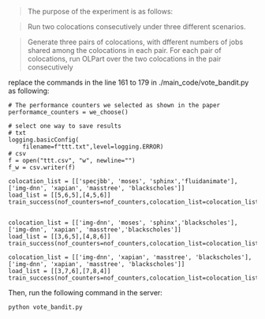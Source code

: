 > The purpose of the experiment is as follows:

> Run two colocations
consecutively under three different scenarios.

> Generate three pairs of colocations, with dfferent
numbers of jobs shared among the colocations in each pair. For
each pair of colocations, run OLPart over the two colocations
in the pair consecutively

replace the commands in the line 161 to 179 in ./main_code/vote_bandit.py as following:



```
# The performance counters we selected as shown in the paper
performamce_counters = we_choose()

# select one way to save results
# txt
logging.basicConfig(
    filename=f"ttt.txt",level=logging.ERROR)
# csv
f = open("ttt.csv", "w", newline="")
f_w = csv.writer(f)

colocation_list = [['specjbb', 'moses', 'sphinx','fluidanimate'],['img-dnn', 'xapian', 'masstree', 'blackscholes']]
load_list = [[5,6,5],[4,5,6]]
train_success(nof_counters=nof_counters,colocation_list=colocation_list,load_list=load_list,alpha=0.01,rounds=30,context_flag=1)


colocation_list = [['img-dnn', 'moses', 'sphinx','blackscholes'],['img-dnn', 'xapian', 'masstree','blackscholes']]
load_list = [[3,6,5],[4,8,6]]
train_success(nof_counters=nof_counters,colocation_list=colocation_list,load_list=load_list,alpha=0.01,rounds=30,context_flag=1)

colocation_list = [['img-dnn', 'xapian', 'masstree', 'blackscholes'], ['img-dnn', 'xapian', 'masstree', 'blackscholes']]
load_list = [[3,7,6],[7,8,4]]
train_success(nof_counters=nof_counters,colocation_list=colocation_list,load_list=load_list,alpha=0.01,rounds=30,context_flag=1

```

Then, run the following command in the server:

```
python vote_bandit.py
```